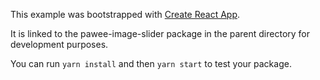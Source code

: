 This example was bootstrapped with [Create React App](https://github.com/facebook/create-react-app).

It is linked to the pawee-image-slider package in the parent directory for development purposes.

You can run `yarn install` and then `yarn start` to test your package.
